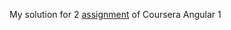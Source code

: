 My solution for 2 [assignment](https://github.com/jhu-ep-coursera/fullstack-course5/blob/master/assignments/assignment2/Assignment-2.md) of Coursera Angular 1